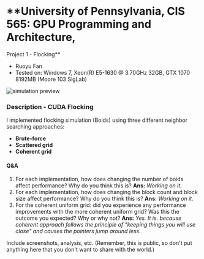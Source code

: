# **University of Pennsylvania, CIS 565: GPU Programming and Architecture,
Project 1 - Flocking**

* Ruoyu Fan
* Tested on:  Windows 7, Xeon(R) E5-1630 @ 3.70GHz 32GB, GTX 1070 8192MB (Moore 103 SigLab)

![simulation preview](/screenshots/flocking.gif)

### Description - CUDA Flocking

I implemented flocking simulation (Boids) using three different neighbor searching approaches: 
 * **Brute-force**
 * **Scattered grid**
 * **Coherent grid**

#### Q&A
1. For each implementation, how does changing the number of boids affect performance? Why do you think this is?
    **Ans:** _Working on it._
2. For each implementation, how does changing the block count and block size affect performance? Why do you think this is?
    **Ans:** _Working on it._
3. For the coherent uniform grid: did you experience any performance improvements with the more coherent uniform grid? Was this the outcome you expected? Why or why not?
    **Ans:** _Yes. It is. because coherent approach follows the principle of "keeping things you will use close" and causes the pointers jump around less._

Include screenshots, analysis, etc. (Remember, this is public, so don't put
anything here that you don't want to share with the world.)
